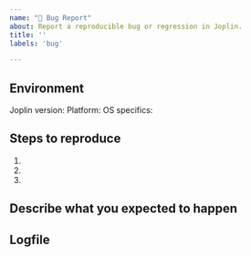 ```yaml
---
name: "🐛 Bug Report"
about: Report a reproducible bug or regression in Joplin.
title: ''
labels: 'bug'

---
```


<!--
  Please provide a clear and concise description of what the bug is. (In the section Steps To Reproduce.)
  Include screenshots if needed.
  Please test using the latest Joplin release to make sure your issue has not already been fixed.
-->

<!--
  IMPORTANT: If you are reporting a clipper bug, please include an example URL that shows the issue.
  Without the URL the issue is likely to be closed.
-->

## Environment

Joplin version: 
Platform: 
OS specifics: 

<!--
  Platform can be one of: macOS, Linux, Windows, Android, iOS, terminal (or a combination)
  OS specifics: e.g. OS version, Linux distribution, Android/iOS version...
-->

## Steps to reproduce

1. 
2. 
3. 

<!--
  Issues without reproduction steps are likely to stall.
-->

## Describe what you expected to happen



## Logfile

<!--
  Please attach a debug log. Issues without a debug log are likely to stall.
  For information on how to collect a log file: https://joplinapp.org/debugging/
-->
